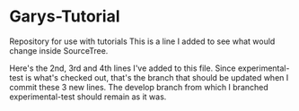 # Garys-Tutorial
Repository for use with tutorials
This is a line I added to see what would change inside SourceTree.

Here's the 2nd, 3rd and 4th lines I've added to this file.  Since experimental-test is what's checked out,
that's the branch that should be updated when I commit these 3 new lines.  The develop branch
from which I branched experimental-test should remain as it was.
